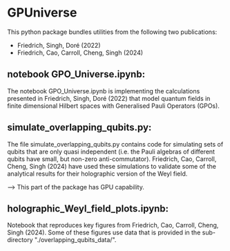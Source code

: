 # GPUniverse

This python package bundles utilities from the following two publications:
- Friedrich, Singh, Doré (2022)
- Friedrich, Cao, Carroll, Cheng, Singh (2024)


notebook GPO_Universe.ipynb:
---------------------------
The notebook GPO_Universe.ipynb is implementing the calculations presented in Friedrich, Singh, Doré (2022) that model quantum fields in finite dimensional Hilbert spaces with Generalised Pauli Operators (GPOs).


simulate_overlapping_qubits.py:
------------------------------
The file simulate_overlapping_qubits.py contains code for simulating sets of qubits that are only quasi independent (i.e. the Pauli algebras of different qubits have small, but non-zero anti-commutator). Friedrich, Cao, Carroll, Cheng, Singh (2024) have used these simulations to validate some of the analytical results for their holographic version of the Weyl field.

--> This part of the package has GPU capability.

holographic_Weyl_field_plots.ipynb:
----------------------------------
Notebook that reproduces key figures from Friedrich, Cao, Carroll, Cheng, Singh (2024). Some of these figures use data that is provided in the sub-directory "./overlapping_qubits_data/".

